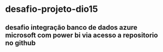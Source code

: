 # desafio-projeto-dio15
## desafio integração banco de dados azure microsoft com power bi via acesso a repositorio no github
